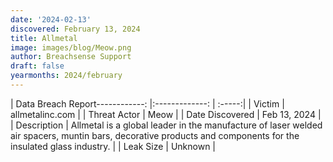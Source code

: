 ```yaml
---
date: '2024-02-13'
discovered: February 13, 2024
title: Allmetal
image: images/blog/Meow.png
author: Breachsense Support
draft: false
yearmonths: 2024/february
---
```


| Data Breach Report------------:     |:-------------:    | :-----:|
| Victim      | allmetalinc.com      | 
| Threat Actor      | Meow      | 
| Date Discovered      | Feb 13, 2024      | 
| Description      | Allmetal is a global leader in the manufacture of laser welded air spacers, muntin bars, decorative products and components for the insulated glass industry.      | 
| Leak Size      | Unknown      | 

